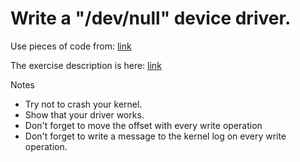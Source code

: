 # Write a "/dev/null" device driver.

Use pieces of code from:
[link](https://github.com/veltzer/demos-linux/tree/master/src/kernel_standalone/mynull)

The exercise description is here:
[link](https://github.com/veltzer/demos-linux/tree/master/src/kernel_standalone/mynull/exercise.txt)

Notes
* Try not to crash your kernel.
* Show that your driver works.
* Don't forget to move the offset with every write operation
* Don't forget to write a message to the kernel log on every write operation.
